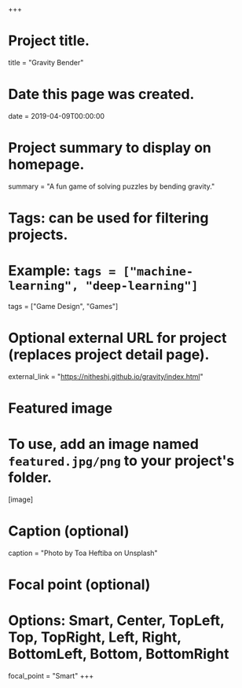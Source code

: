 +++
# Project title.
title = "Gravity Bender"

# Date this page was created.
date = 2019-04-09T00:00:00

# Project summary to display on homepage.
summary = "A fun game of solving puzzles by bending gravity."

# Tags: can be used for filtering projects.
# Example: `tags = ["machine-learning", "deep-learning"]`
tags = ["Game Design", "Games"]

# Optional external URL for project (replaces project detail page).
external_link = "https://nitheshj.github.io/gravity/index.html"

# Featured image
# To use, add an image named `featured.jpg/png` to your project's folder. 
[image]
  # Caption (optional)
  caption = "Photo by Toa Heftiba on Unsplash"

  # Focal point (optional)
  # Options: Smart, Center, TopLeft, Top, TopRight, Left, Right, BottomLeft, Bottom, BottomRight
  focal_point = "Smart"
+++
